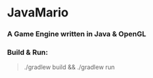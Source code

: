 # JavaMario

### A Game Engine written in Java & OpenGL

### Build & Run:
> ./gradlew build && ./gradlew run
